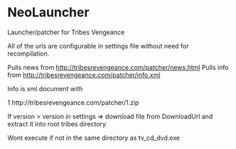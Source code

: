 NeoLauncher
===========

Launcher/patcher for Tribes Vengeance

All of the urls are configurable in settings file without need for recompilation.

Pulls news from http://tribesrevengeance.com/patcher/news.html
Pulls info from http://tribesrevengeance.com/patcher/info.xml

Info is xml document with 
  <?xml version="1.0" encoding="UTF-8"?>
  <Info>
  	<Version>1</Version>
  	<DownloadUrl>http://tribesrevengeance.com/patcher/1.zip</DownloadUrl>
  </Info>

If version > version in settings => download file from DownloadUrl and extract it into root tribes directory.

Wont execute if not in the same directory as tv_cd_dvd.exe
